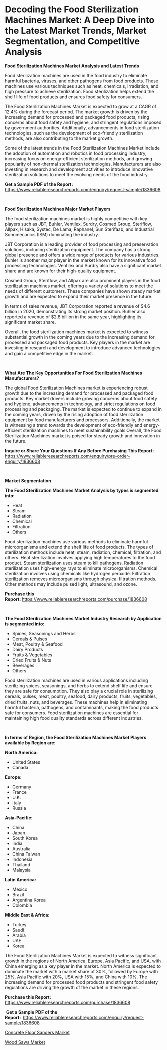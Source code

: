 <p><h1>Decoding the Food Sterilization Machines Market: A Deep Dive into the Latest Market Trends, Market Segmentation, and Competitive Analysis</h1></p><p><strong>Food Sterilization Machines Market Analysis and Latest Trends</strong></p>
<p><p>Food sterilization machines are used in the food industry to eliminate harmful bacteria, viruses, and other pathogens from food products. These machines use various techniques such as heat, chemicals, irradiation, and high pressure to achieve sterilization. Food sterilization helps extend the shelf life of food products and ensures food safety for consumers.</p><p>The Food Sterilization Machines Market is expected to grow at a CAGR of 12.4% during the forecast period. The market growth is driven by the increasing demand for processed and packaged food products, rising concerns about food safety and hygiene, and stringent regulations imposed by government authorities. Additionally, advancements in food sterilization technologies, such as the development of eco-friendly sterilization methods, are also contributing to the market growth.</p><p>Some of the latest trends in the Food Sterilization Machines Market include the adoption of automation and robotics in food processing industry, increasing focus on energy-efficient sterilization methods, and growing popularity of non-thermal sterilization technologies. Manufacturers are also investing in research and development activities to introduce innovative sterilization solutions to meet the evolving needs of the food industry.</p></p>
<p><strong>Get a Sample PDF of the Report:&nbsp;</strong> <a href="https://www.reliableresearchreports.com/enquiry/request-sample/1836608">https://www.reliableresearchreports.com/enquiry/request-sample/1836608</a></p>
<p>&nbsp;</p>
<p><strong>Food Sterilization Machines Major Market Players</strong></p>
<p><p>The food sterilization machines market is highly competitive with key players such as JBT, Buhler, Ventilex, Surdry, Cosmed Group, Steriflow, Allpax, Hisaka, Systec, De Lama, Raphanel, Sun Sterifaab, and Industrial Sonomecanics (ISM) dominating the industry. </p><p>JBT Corporation is a leading provider of food processing and preservation solutions, including sterilization equipment. The company has a strong global presence and offers a wide range of products for various industries. Buhler is another major player in the market known for its innovative food processing technologies. Ventilex and Surdry also have a significant market share and are known for their high-quality equipment.</p><p>Cosmed Group, Steriflow, and Allpax are also prominent players in the food sterilization machines market, offering a variety of solutions to meet the needs of different customers. These companies have shown steady market growth and are expected to expand their market presence in the future.</p><p>In terms of sales revenue, JBT Corporation reported a revenue of $4.6 billion in 2020, demonstrating its strong market position. Buhler also reported a revenue of $2.8 billion in the same year, highlighting its significant market share. </p><p>Overall, the food sterilization machines market is expected to witness substantial growth in the coming years due to the increasing demand for processed and packaged food products. Key players in the market are investing in research and development to introduce advanced technologies and gain a competitive edge in the market.</p></p>
<p>&nbsp;</p>
<p><strong>What Are The Key Opportunities For Food Sterilization Machines Manufacturers?</strong></p>
<p><p>The global Food Sterilization Machines market is experiencing robust growth due to the increasing demand for processed and packaged food products. Key market drivers include growing concerns about food safety and hygiene, advancements in technology, and strict regulations on food processing and packaging. The market is expected to continue to expand in the coming years, driven by the rising adoption of food sterilization equipment by food manufacturers and processors. Additionally, the market is witnessing a trend towards the development of eco-friendly and energy-efficient sterilization machines to meet sustainability goals.Overall, the Food Sterilization Machines market is poised for steady growth and innovation in the future.</p></p>
<p><strong>Inquire or Share Your Questions If Any Before Purchasing This Report:</strong> <a href="https://www.reliableresearchreports.com/enquiry/pre-order-enquiry/1836608">https://www.reliableresearchreports.com/enquiry/pre-order-enquiry/1836608</a></p>
<p>&nbsp;</p>
<p><strong>Market Segmentation</strong></p>
<p><strong>The Food Sterilization Machines Market Analysis by types is segmented into:</strong></p>
<p><ul><li>Heat</li><li>Steam</li><li>Radiation</li><li>Chemical</li><li>Filtration</li><li>Others</li></ul></p>
<p><p>Food sterilization machines use various methods to eliminate harmful microorganisms and extend the shelf life of food products. The types of sterilization methods include heat, steam, radiation, chemical, filtration, and others. Heat sterilization involves applying high temperatures to the food product. Steam sterilization uses steam to kill pathogens. Radiation sterilization uses high-energy rays to eliminate microorganisms. Chemical sterilization involves using chemicals like hydrogen peroxide. Filtration sterilization removes microorganisms through physical filtration methods. Other methods may include pulsed light, ultrasound, and ozone.</p></p>
<p><strong>Purchase this Report:&nbsp;</strong><a href="https://www.reliableresearchreports.com/purchase/1836608">https://www.reliableresearchreports.com/purchase/1836608</a></p>
<p>&nbsp;</p>
<p><strong>The Food Sterilization Machines Market Industry Research by Application is segmented into:</strong></p>
<p><ul><li>Spices, Seasonings and Herbs</li><li>Cereals & Pulses</li><li>Meat, Poultry & Seafood</li><li>Dairy Products</li><li>Fruits & Vegetables</li><li>Dried Fruits & Nuts</li><li>Beverages</li><li>Others</li></ul></p>
<p><p>Food sterilization machines are used in various applications including sterilizing spices, seasonings, and herbs to extend shelf life and ensure they are safe for consumption. They also play a crucial role in sterilizing cereals, pulses, meat, poultry, seafood, dairy products, fruits, vegetables, dried fruits, nuts, and beverages. These machines help in eliminating harmful bacteria, pathogens, and contaminants, making the food products safe for consumers. Food sterilization machines are essential for maintaining high food quality standards across different industries.</p></p>
<p>&nbsp;</p>
<p><strong>In terms of Region, the Food Sterilization Machines Market Players available by Region are:</strong></p>
<p>
    <p> <strong> North America: </strong>
        <ul>
            <li>United States</li>
            <li>Canada</li>
        </ul>
        </p> 
    <p> <strong> Europe: </strong>
        <ul>
            <li>Germany</li>
            <li>France</li>
            <li>U.K.</li>
            <li>Italy</li>
            <li>Russia</li>
        </ul>
        </p> 
    <p> <strong> Asia-Pacific: </strong>
        <ul>
            <li>China</li>
            <li>Japan</li>
            <li>South Korea</li>
            <li>India</li>
            <li>Australia</li>
            <li>China Taiwan</li>
            <li>Indonesia</li>
            <li>Thailand</li>
            <li>Malaysia</li>
        </ul>
        </p> 
    <p> <strong> Latin America: </strong>
        <ul>
            <li>Mexico</li>
            <li>Brazil</li>
            <li>Argentina Korea</li>
            <li>Colombia</li>
        </ul>
        </p> 
    <p> <strong> Middle East & Africa: </strong>
        <ul>
            <li>Turkey</li>
            <li>Saudi</li>
            <li>Arabia</li>
            <li>UAE</li>
            <li>Korea</li>
        </ul>
    </p>
    </p>
<p><p>The Food Sterilization Machines Market is expected to witness significant growth in the regions of North America, Europe, Asia Pacific, and USA, with China emerging as a key player in the market. North America is expected to dominate the market with a market share of 30%, followed by Europe with 25%, Asia Pacific with 20%, USA with 15%, and China with 10%. The increasing demand for processed food products and stringent food safety regulations are driving the growth of the market in these regions.</p></p>
<p><strong>Purchase this Report: </strong><a href="https://www.reliableresearchreports.com/purchase/1836608">https://www.reliableresearchreports.com/purchase/1836608</a></p>
<p>&nbsp;<strong>Get a Sample PDF of the Report:&nbsp;&nbsp;</strong><a href="https://www.reliableresearchreports.com/enquiry/request-sample/1836608">https://www.reliableresearchreports.com/enquiry/request-sample/1836608</a></p>
<p><strong></strong></p>
<p><p><a href="https://issuu.com/reportprime-2/docs/concrete-floor-sanders-market-size-2030.pptx">Concrete Floor Sanders Market</a></p><p><a href="https://issuu.com/reportprime-2/docs/wood-saws-market-size-2030.pptx">Wood Saws Market</a></p></p>